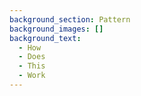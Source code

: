 ```yaml
---
background_section: Pattern
background_images: []
background_text:
  - How
  - Does
  - This
  - Work
---
```

